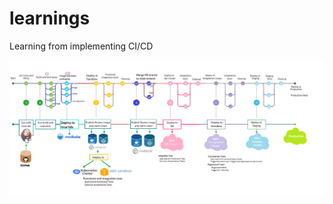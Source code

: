 # learnings
Learning from implementing CI/CD

![image](https://github.com/sajivesukumara/learnings/blob/main/CD_Workflow.png)

